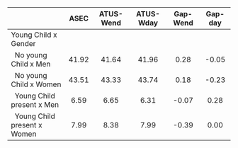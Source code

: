 
|                      |         ASEC |    ATUS-Wend |    ATUS-Wday |     Gap-Wend |      Gap-day |
| -------------------- | :----------: | :----------: | :----------: | :----------: | :----------: |
| Young Child x Gender |              |              |              |              |              |
| &nbsp;&nbsp;No young Child x Men |        41.92 |        41.64 |        41.96 |         0.28 |        -0.05 |
| &nbsp;&nbsp;No young Child x Women |        43.51 |        43.33 |        43.74 |         0.18 |        -0.23 |
| &nbsp;&nbsp;Young Child present x Men |         6.59 |         6.65 |         6.31 |        -0.07 |         0.28 |
| &nbsp;&nbsp;Young Child present x Women |         7.99 |         8.38 |         7.99 |        -0.39 |         0.00 |

